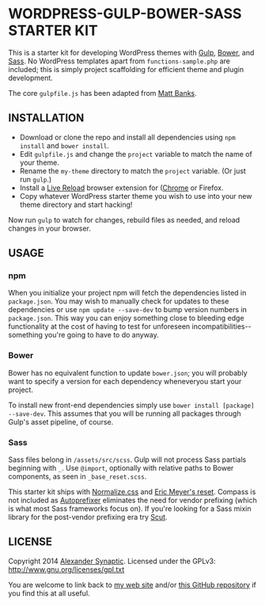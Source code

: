 # WORDPRESS-GULP-BOWER-SASS STARTER KIT

This is a starter kit for developing WordPress themes with [Gulp](http://gulpjs.com/), [Bower](http://bower.io/), and [Sass](http://sass-lang.com/). No WordPress templates apart from `functions-sample.php` are included; this is simply project scaffolding for efficient theme and plugin development.

The core `gulpfile.js` has been adapted from [Matt Banks](http://mattbanks.me/gulp-wordpress-development/).



## INSTALLATION

* Download or clone the repo and install all dependencies using `npm install` and `bower install`.
* Edit `gulpfile.js` and change the `project` variable to match the name of your theme.
* Rename the `my-theme` directory to match the `project` variable. (Or just run `gulp`.)
* Install a [Live Reload](http://livereload.com/) browser extension for ([Chrome](https://chrome.google.com/webstore/detail/livereload/jnihajbhpnppcggbcgedagnkighmdlei) or Firefox.
* Copy whatever WordPress starter theme you wish to use into your new theme directory and start hacking!

Now run `gulp` to watch for changes, rebuild files as needed, and reload changes in your browser.



## USAGE

### npm

When you initialize your project npm will fetch the dependencies listed in `package.json`. You may wish to manually check for updates to these dependencies or use `npm update --save-dev` to bump version numbers in `package.json`. This way you can enjoy something close to bleeding edge functionality at the cost of having to test for unforeseen incompatibilities--something you're going to have to do anyway.

### Bower

Bower has no equivalent function to update `bower.json`; you will probably want to specify a version for each dependency wheneveryou start your project.

To install new front-end dependencies simply use `bower install [package] --save-dev`. This assumes that you will be running all packages through Gulp's asset pipeline, of course.

### Sass

Sass files belong in `/assets/src/scss`. Gulp will not process Sass partials beginning with `_`. Use `@import`, optionally with relative paths to Bower components, as seen in `_base_reset.scss`.

This starter kit ships with [Normalize.css](https://necolas.github.io/normalize.css/) and [Eric Meyer's reset](http://meyerweb.com/eric/tools/css/reset/). Compass is not included as [Autoprefixer](https://github.com/ai/autoprefixer) eliminates the need for vendor prefixing (which is what most Sass frameworks focus on). If you're looking for a Sass mixin library for the post-vendor prefixing era try [Scut](https://davidtheclark.github.io/scut/).



## LICENSE

Copyright 2014 [Alexander Synaptic](http://alexandersynaptic.com). Licensed under the GPLv3: http://www.gnu.org/licenses/gpl.txt

You are welcome to link back to [my web site](http://synapticism.com) and/or [this GitHub repository](https://github.com/synapticism/wordpress-gulp-bower-sass) if you find this at all useful.

